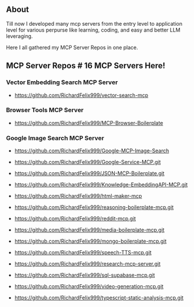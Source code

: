 ## About
Till now I developed many mcp servers from the entry level to application level for various perpurse like learning, coding, and easy and better LLM leveraging.

Here I all gathered my MCP Server Repos in one place.

## MCP Server Repos # 16 MCP Servers Here! 
### Vector Embedding Search MCP Server

- https://github.com/RichardFelix999/vector-search-mcp

### Browser Tools MCP Server

- https://github.com/RichardFelix999/MCP-Browser-Boilerplate

### Google Image Search MCP Server

- https://github.com/RichardFelix999/Google-MCP-Image-Search

- https://github.com/RichardFelix999/Google-Service-MCP.git

- https://github.com/RichardFelix999/JSON-MCP-Boilerplate.git

- https://github.com/RichardFelix999/Knowledge-EmbeddingAPI-MCP.git

- https://github.com/RichardFelix999/html-maker-mcp

- https://github.com/RichardFelix999/reasoning-boilerplate-mcp.git

- https://github.com/RichardFelix999/reddit-mcp.git

- https://github.com/RichardFelix999/media-boilerplate-mcp.git

- https://github.com/RichardFelix999/mongo-boilerplate-mcp.git

- https://github.com/RichardFelix999/speech-TTS-mcp.git

- https://github.com/RichardFelix999/research-mcp-server.git

- https://github.com/RichardFelix999/sql-supabase-mcp.git

- https://github.com/RichardFelix999/video-generation-mcp.git

- https://github.com/RichardFelix999/typescript-static-analysis-mcp.git